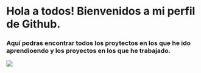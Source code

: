 # Hola a todos! Bienvenidos a mi perfil de Github.

### Aquí podras encontrar todos los proytectos en los que he ido aprendioendo y los proyectos en los que he trabajado.

![](https://imgs.search.brave.com/xsTkOZpPQ76XHyFUXjaJJtFU-Kl_0hoy74iWiLBH-QM/rs:fit:500:0:0:0/g:ce/aHR0cHM6Ly9pMC53/cC5jb20vYnJhbmRz/bG9nb3MuY29tL3dw/LWNvbnRlbnQvdXBs/b2Fkcy9pbWFnZXMv/bGFyZ2UvcHl0aG9u/LWxvZ28tYmxhY2st/YW5kLXdoaXRlLnBu/Zz9zc2w9MQ)



